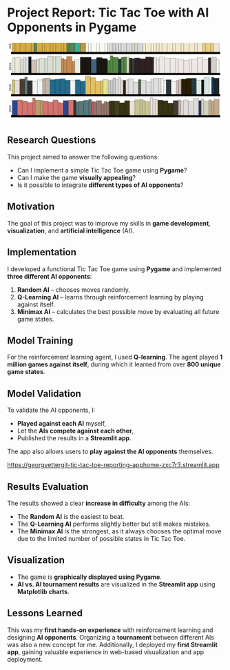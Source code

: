 # Project Report: Tic Tac Toe with AI Opponents in Pygame

![Thumbnail](/assets/book_visualisation/pictures/title.png)<br>

## Research Questions
This project aimed to answer the following questions:
- Can I implement a simple Tic Tac Toe game using **Pygame**?
- Can I make the game **visually appealing**?
- Is it possible to integrate **different types of AI opponents**?

## Motivation
The goal of this project was to improve my skills in **game development**, **visualization**, and **artificial intelligence** (AI).

## Implementation
I developed a functional Tic Tac Toe game using **Pygame** and implemented **three different AI opponents**:

1. **Random AI** – chooses moves randomly.
2. **Q-Learning AI** – learns through reinforcement learning by playing against itself.
3. **Minimax AI** – calculates the best possible move by evaluating all future game states.

## Model Training
For the reinforcement learning agent, I used **Q-learning**. The agent played **1 million games against itself**, during which it learned from over **800 unique game states**.

## Model Validation
To validate the AI opponents, I:
- **Played against each AI** myself,
- Let the **AIs compete against each other**,
- Published the results in a **Streamlit app**.

The app also allows users to **play against the AI opponents** themselves.

https://georgvettergit-tic-tac-toe-reporting-apphome-zxc7r3.streamlit.app

## Results Evaluation
The results showed a clear **increase in difficulty** among the AIs:
- The **Random AI** is the easiest to beat.
- The **Q-Learning AI** performs slightly better but still makes mistakes.
- The **Minimax AI** is the strongest, as it always chooses the optimal move due to the limited number of possible states in Tic Tac Toe.

## Visualization
- The game is **graphically displayed using Pygame**.
- **AI vs. AI tournament results** are visualized in the **Streamlit app** using **Matplotlib charts**.

## Lessons Learned
This was my **first hands-on experience** with reinforcement learning and designing **AI opponents**. Organizing a **tournament** between different AIs was also a new concept for me. Additionally, I deployed my **first Streamlit app**, gaining valuable experience in web-based visualization and app deployment.
